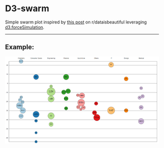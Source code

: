 # D3-swarm

Simple swarm plot inspired by [this post](https://www.reddit.com/r/dataisbeautiful/comments/vp04dv/oc_the_worst_first_half_for_the_stock_market_in/) on r/dataisbeautiful leveraging [d3.forceSimulation](https://github.com/d3/d3-force). 

---

## Example:

![Example](example.png)